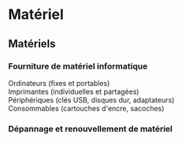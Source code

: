 # Matériel

## Matériels

### Fourniture de matériel informatique

Ordinateurs \(fixes et portables\)  
Imprimantes \(individuelles et partagées\)  
Périphériques \(clés USB, disques dur, adaptateurs\)  
Consommables \(cartouches d'encre, sacoches\)

### Dépannage et renouvellement de matériel

